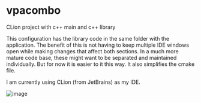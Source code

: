 # vpacombo
CLion project with c++ main and c++ library

This configuration has the library code in the same folder with the application. The benefit of this is not having to keep multiple IDE windows open while making changes that affect both sections. In a much more mature code base, these might want to be separated and maintained individually. But for now it is easier to it this way. It also simplifies the cmake file.

I am currently using CLion (from JetBrains) as my IDE.

![image](https://user-images.githubusercontent.com/12984900/183300440-de7db7a1-2578-4d01-b465-70f55af23f6a.png)

